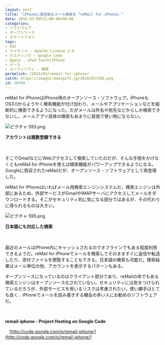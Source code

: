 ```yaml
---
layout: post
title: "iPhoneに高性能なメール検索を「reMail for iPhone」"
date: 2010-03-09T21:00:00+09:00
categories:
- ソフトウェア
- オープンソース
- スマートフォン
tags: 
- GUI
- ライセンス - Apache License 2.0
- ホスティング - Google Code
- Apple - iPod Touch/iPhone
- メール
- ユーティリティ - 検索
permalink: /2010/03/remail-for-iphone/
catch: https://images.moongift.jp/2010/03/595.png
id: 20704
---
```

reMail for iPhoneはiPhone用のオープンソース・ソフトウェア。iPhoneもOS3.0からようやく検索機能が付け加わり、メールやアプリケーションなどを縦断的に検索できるようになった。だがメールは件名や宛先などからしか検索できないし、メールアプリ自体の検索もあまりに貧弱で使い物にならない。

  

![ピクチャ 593.png](https://images.moongift.jp/2010/03/593.png)  
  
**アカウントは複数登録できる**

  

　

  

そこでGmailなどにWebアクセスして検索していたのだが、そんな手間をかけなくともreMail for iPhoneを使えば検索機能がパワーアップできるようになる。Googleに買収されたreMailだが、オープンソース・ソフトウェアとして再登場した。

  
<!--more-->

reMail for iPhoneはいわばメール用検索エンジンシステムだ。検索エンジンは外部にあるため、外部サービスがGmailやIMAPサーバにアクセスしてメールをダウンロードする。そこがセキュリティ的に気になる部分ではあるが、その代わりに得られるものは大きい。

  

![ピクチャ 595.png](https://images.moongift.jp/2010/03/595.png)  
  
**日本語にも対応した検索**

  

　

  

最近のメールはiPhone内にキャッシュされるのでオフラインでもある程度利用できるようだ。reMail for iPhoneでメールを検索してそのまますぐに返信や転送したり、添付ファイルを閲覧することもできる。日本語の検索も可能だ。検索結果はメール単位の他、アカウントを表示するパターンもある。

  

オープンソースになっているのはクライアント部分であり、reMailの命でもある検索エンジンはオープンソース化されていない。セキュリティには気をつけられているだろうが、外部サービスを用いるリスクは考慮されたい。使い勝手はとても良く、iPhoneでメールを読み書きする機会の多い人にお勧めのソフトウェアだ。

  

　

  

**remail-iphone - Project Hosting on Google Code**  
  
　[http://code.google.com/p/remail-iphone/](http://code.google.com/p/remail-iphone/)

  
